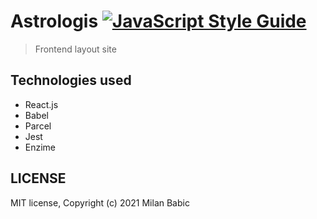 # Astrologis [![JavaScript Style Guide][standard-badge]][standard-url]

> Frontend layout site

## Technologies used
- React.js
- Babel
- Parcel
- Jest
- Enzime

## LICENSE

MIT license, Copyright (c) 2021 Milan Babic


[standard-badge]: https://img.shields.io/badge/code_style-standard-brightgreen.svg?style=popout
[standard-url]: https://standardjs.com
